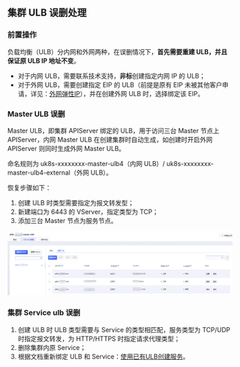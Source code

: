 ## 集群 ULB 误删处理

### 前置操作

负载均衡（ULB）分内网和外网两种，在误删情况下，**首先需要重建 ULB，并且保证原 ULB IP 地址不变**。

* 对于内网 ULB，需要联系技术支持，**非标**创建指定内网 IP 的 ULB；
* 对于外网 ULB，需要创建指定 EIP 的 ULB（前提是原有 EIP 未被其他客户申请，详见：[外网弹性IP](/unet/eip/introduction)），并在创建外网 ULB 时，选择绑定该 EIP。

### Master ULB 误删

Master ULB，即集群 APIServer 绑定的 ULB，用于访问三台 Master 节点上 APIServer，内网 Master ULB 在创建集群时自动生成，如创建时开启外网 APIServer 则同时生成外网 Master ULB。

命名规则为 uk8s-xxxxxxxx-master-ulb4（内网 ULB）/ uk8s-xxxxxxxx-master-ulb4-external（外网 ULB）。

恢复步骤如下：

1. 创建 ULB 时类型需要指定为报文转发型；
2. 新建端口为 6443 的 VServer，指定类型为 TCP；
3. 添加三台 Master 节点为服务节点。

![](../images/troubleshooting/ulb_1.png)

### 集群 Service ulb 误删

1. 创建 ULB 时 ULB 类型需要与 Service 的类型相匹配，服务类型为 TCP/UDP 时指定报文转发，为 HTTP/HTTPS 时指定请求代理类型；
2. 删除集群内原 Service；
3. 根据文档重新绑定 ULB 和 Service：[使用已有ULB创建服务](/uk8s/service/ulb_designation)。